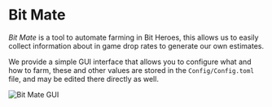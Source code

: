 # Bit Mate

*Bit Mate* is a tool to automate farming in Bit Heroes, this allows us to easily collect information about in game drop rates to generate our own estimates.

We provide a simple GUI interface that allows you to configure what and how to farm, these and other values are stored in the `Config/Config.toml` file, and may be edited there directly as well.

![Bit Mate GUI](https://github.com/0xv1b/Bit-Mate/tree/main/assets/BitMate_GUI_Main_Window.png)